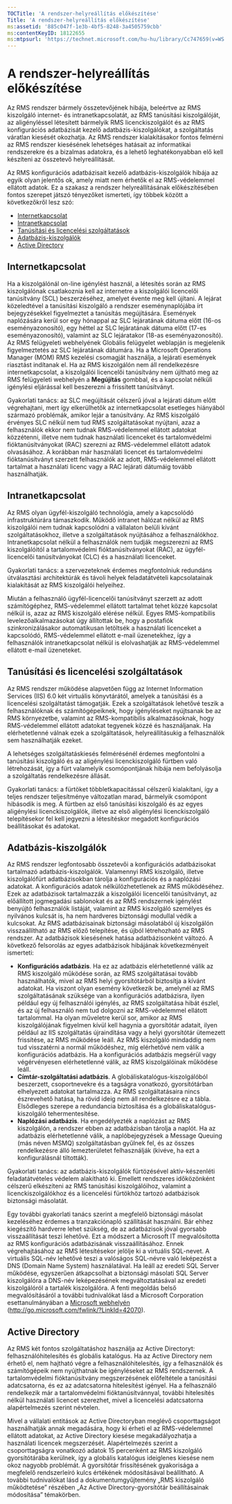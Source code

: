 ```yaml
---
TOCTitle: 'A rendszer-helyreállítás előkészítése'
Title: 'A rendszer-helyreállítás előkészítése'
ms:assetid: '885c047f-1e3b-4bf5-8248-3a4505759cbb'
ms:contentKeyID: 18122655
ms:mtpsurl: 'https://technet.microsoft.com/hu-hu/library/Cc747659(v=WS.10)'
---
```


A rendszer-helyreállítás előkészítése
=====================================

Az RMS rendszer bármely összetevőjének hibája, beleértve az RMS kiszolgáló internet- és intranetkapcsolatát, az RMS tanúsítási kiszolgálóját, az aligényléssel létesített bármelyik RMS licenckiszolgálót és az RMS konfigurációs adatbázisát kezelő adatbázis-kiszolgálókat, a szolgáltatás váratlan kiesését okozhatja. Az RMS rendszer kialakításakor fontos felmérni az RMS rendszer kiesésének lehetséges hatásait az informatikai rendszerekre és a bizalmas adatokra, és a lehető leghatékonyabban elő kell készíteni az összetevő helyreállítását.

Az RMS konfigurációs adatbázisait kezelő adatbázis-kiszolgálók hibája az egyik olyan jelentős ok, amely miatt nem érhetők el az RMS-védelemmel ellátott adatok. Ez a szakasz a rendszer helyreállításának előkészítésében fontos szerepet játszó tényezőket ismerteti, így többek között a következőkről lesz szó:

-   [Internetkapcsolat](#bkmk_1)
-   [Intranetkapcsolat](#bkmk_2)
-   [Tanúsítási és licencelési szolgáltatások](#bkmk_3)
-   [Adatbázis-kiszolgálók](#bkmk_4)
-   [Active Directory](#bkmk_5)

<span id="BKMK_1"></span>
Internetkapcsolat
-----------------

Ha a kiszolgálónál on-line igénylést használ, a létesítés során az RMS kiszolgálónak csatlakoznia kell az internetre a kiszolgálói licencelői tanúsítvány (SCL) beszerzéséhez, amelyet évente meg kell újítani. A lejárat közeledtével a tanúsítási kiszolgáló a rendszer eseménynaplójába írt bejegyzésekkel figyelmeztet a tanúsítás megújítására. Események naplózására kerül sor egy hónappal az SLC lejáratának dátuma előtt (16-os eseményazonosító), egy héttel az SLC lejáratának dátuma előtt (17-es eseményazonosító), valamint az SLC lejáratakor (18-as eseményazonosító). Az RMS felügyeleti webhelyének Globális felügyelet weblapján is megjelenik figyelmeztetés az SLC lejáratának dátumára. Ha a Microsoft Operations Manager (MOM) RMS kezelési csomagját használja, a lejárati események riasztást indítanak el. Ha az RMS kiszolgálón nem áll rendelkezésre internetkapcsolat, a kiszolgálói licencelői tanúsítvány nem újítható meg az RMS felügyeleti webhelyén a **Megújítás** gombbal, és a kapcsolat nélküli igénylési eljárással kell beszerezni a frissített tanúsítványt.

Gyakorlati tanács: az SLC megújítását célszerű jóval a lejárati dátum előtt végrehajtani, mert így elkerülhetők az internetkapcsolat esetleges hiányából származó problémák, amikor lejár a tanúsítvány. Az RMS kiszolgáló érvényes SLC nélkül nem tud RMS szolgáltatásokat nyújtani, azaz a felhasználók ekkor nem tudnak RMS-védelemmel ellátott adatokat közzétenni, illetve nem tudnak használati licenceket és tartalomvédelmi fióktanúsítványokat (RAC) szerezni az RMS-védelemmel ellátott adatok olvasásához. A korábban már használati licencet és tartalomvédelmi fióktanúsítványt szerzett felhasználók az adott, RMS-védelemmel ellátott tartalmat a használati licenc vagy a RAC lejárati dátumáig tovább használhatják.

<span id="BKMK_2"></span>
Intranetkapcsolat
-----------------

Az RMS olyan ügyfél-kiszolgáló technológia, amely a kapcsolódó infrastruktúrára támaszkodik. Működő intranet hálózat nélkül az RMS kiszolgálói nem tudnak kapcsolódni a vállalaton belüli kívánt szolgáltatásokhoz, illetve a szolgáltatások nyújtásához a felhasználókhoz. Intranetkapcsolat nélkül a felhasználók nem tudják megszerezni az RMS kiszolgálóitól a tartalomvédelmi fióktanúsítványokat (RAC), az ügyfél-licencelői tanúsítványokat (CLC) és a használati licenceket.

Gyakorlati tanács: a szervezeteknek érdemes megfontolniuk redundáns útválasztási architektúrák és távoli helyek feladatátvételi kapcsolatainak kialakítását az RMS kiszolgálói helyeihez.

Miután a felhasználó ügyfél-licencelői tanúsítványt szerzett az adott számítógéphez, RMS-védelemmel ellátott tartalmat tehet közzé kapcsolat nélkül is, azaz az RMS kiszolgáló elérése nélkül. Egyes RMS-kompatibilis levelezőalkalmazásokat úgy állítottak be, hogy a postafiók szinkronizálásakor automatikusan letöltsék a használati licenceket a kapcsolódó, RMS-védelemmel ellátott e-mail üzenetekhez, így a felhasználók intranetkapcsolat nélkül is elolvashatják az RMS-védelemmel ellátott e-mail üzeneteket.

<span id="BKMK_3"></span>
Tanúsítási és licencelési szolgáltatások
----------------------------------------

Az RMS rendszer működése alapvetően függ az Internet Information Services (IIS) 6.0 két virtuális könyvtárától, amelyek a tanúsítási és a licencelési szolgáltatást támogatják. Ezek a szolgáltatások lehetővé teszik a felhasználóknak és számítógépeiknek, hogy igényléseket nyújtsanak be az RMS környezetbe, valamint az RMS-kompatibilis alkalmazásoknak, hogy RMS-védelemmel ellátott adatokat tegyenek közzé és használjanak. Ha elérhetetlenné válnak ezek a szolgáltatások, helyreállításukig a felhasználók sem használhatják ezeket.

A lehetséges szolgáltatáskiesés felmérésénél érdemes megfontolni a tanúsítási kiszolgáló és az aligénylési licenckiszolgáló fürtben való létrehozását, így a fürt valamelyik csomópontjának hibája nem befolyásolja a szolgáltatás rendelkezésre állását.

Gyakorlati tanács: a fürtöket többletkapacitással célszerű kialakítani, így a teljes rendszer teljesítménye változatlan marad, bármelyik csomópont hibásodik is meg. A fürtben az első tanúsítási kiszolgáló és az egyes aligénylési licenckiszolgálók, illetve az első aligénylési licenckiszolgáló telepítésekor fel kell jegyezni a létesítéskor megadott konfigurációs beállításokat és adatokat.

<span id="BKMK_4"></span>
Adatbázis-kiszolgálók
---------------------

Az RMS rendszer legfontosabb összetevői a konfigurációs adatbázisokat tartalmazó adatbázis-kiszolgálók. Valamennyi RMS kiszolgáló, illetve kiszolgálófürt adatbázisokban tárolja a konfigurációs és a naplózási adatokat. A konfigurációs adatok nélkülözhetetlenek az RMS működéséhez. Ezek az adatbázisok tartalmazzák a kiszolgálói licencelői tanúsítványt, az előállított jogmegadási sablonokat és az RMS rendszernek igénylést benyújtó felhasználók listáját, valamint az RMS kiszolgáló személyes és nyilvános kulcsát is, ha nem hardveres biztonsági modullal védik a kulcsokat. Az RMS adatbázisainak biztonsági másolatából új kiszolgálón visszaállítható az RMS előző telepítése, és újból létrehozható az RMS rendszer. Az adatbázisok kiesésének hatása adatbázisonként változó. A következő felsorolás az egyes adatbázisok hibájának következményeit ismerteti:

-   **Konfigurációs adatbázis**. Ha ez az adatbázis elérhetetlenné válik az RMS kiszolgáló működése során, az RMS szolgáltatásai tovább használhatók, mivel az RMS helyi gyorsítótárból biztosítja a kívánt adatokat. Ha viszont olyan esemény következik be, amelynél az RMS szolgáltatásának szüksége van a konfigurációs adatbázisra, ilyen például egy új felhasználói igénylés, az RMS szolgáltatása hibát észlel, és az új felhasználó nem tud dolgozni az RMS-védelemmel ellátott tartalommal. Ha olyan műveletre kerül sor, amikor az RMS kiszolgálójának figyelmen kívül kell hagynia a gyorsítótár adatait, ilyen például az IIS szolgáltatás újraindítása vagy a helyi gyorsítótár ütemezett frissítése, az RMS működése leáll. Az RMS kiszolgáló mindaddig nem tud visszatérni a normál működéshez, míg elérhetővé nem válik a konfigurációs adatbázis.
    Ha a konfigurációs adatbázis megsérül vagy végérvényesen elérhetetlenné válik, az RMS kiszolgálóinak működése leáll.
-   **Címtár-szolgáltatási adatbázis**. A globáliskatalógus-kiszolgálóból beszerzett, csoportnevekre és a tagságra vonatkozó, gyorsítótárban elhelyezett adatokat tartalmazza. Az RMS szolgáltatásaira nincs észrevehető hatása, ha rövid ideig nem áll rendelkezésre ez a tábla. Elsődleges szerepe a redundancia biztosítása és a globáliskatalógus-kiszolgáló tehermentesítése.
-   **Naplózási adatbázis**. Ha engedélyezték a naplózást az RMS kiszolgálón, a rendszer ebben az adatbázisban tárolja a naplót. Ha az adatbázis elérhetetlenné válik, a naplóbejegyzések a Message Queuing (más néven MSMQ) szolgáltatásban gyűlnek fel, és az összes rendelkezésre álló lemezterületet felhasználják (kivéve, ha ezt a konfigurálásnál tiltották).

Gyakorlati tanács: az adatbázis-kiszolgálók fürtözésével aktív-készenléti feladatátvételes védelem alakítható ki. Emellett rendszeres időközönként célszerű elkészíteni az RMS tanúsítási kiszolgálóihoz, valamint a licenckiszolgálókhoz és a licencelési fürtökhöz tartozó adatbázisok biztonsági másolatát.

Egy további gyakorlati tanács szerint a megfelelő biztonsági másolat kezeléséhez érdemes a tranzakciónapló szállítását használni. Bár ehhez kiegészítő hardverre lehet szükség, de az adatbázisok jóval gyorsabb visszaállítását teszi lehetővé. Ezt a módszert a Microsoft IT megvalósította az RMS konfigurációs adatbázisának visszaállításához. Ennek végrehajtásához az RMS létesítésekor jelölje ki a virtuális SQL-nevet. A virtuális SQL-név lehetővé teszi a valóságos SQL-névre való leképezést a DNS (Domain Name System) használatával. Ha leáll az eredeti SQL Server működése, egyszerűen átkapcsolhat a biztonsági másolati SQL Server kiszolgálóra a DNS-név leképezésének megváltoztatásával az eredeti kiszolgálóról a tartalék kiszolgálóra. A fenti megoldás belső megvalósításáról a további tudnivalókat lásd a Microsoft Corporation esettanulmányában a [Microsoft webhelyén](http://go.microsoft.com/fwlink/?linkid=42070) (http://go.microsoft.com/fwlink/?LinkId=42070).

<span id="BKMK_5"></span>
Active Directory
----------------

Az RMS két fontos szolgáltatáshoz használja az Active Directoryt: felhasználóhitelesítés és globális katalógus. Ha az Active Directory nem érhető el, nem hajtható végre a felhasználóhitelesítés, így a felhasználók és számítógépeik nem nyújthatnak be igényléseket az RMS rendszernek. A tartalomvédelmi fióktanúsítvány megszerzésének előfeltétele a tanúsítási adatcsatorna, és ez az adatcsatorna hitelesítést igényel. Ha a felhasználó rendelkezik már a tartalomvédelmi fióktanúsítvánnyal, további hitelesítés nélkül használati licencet szerezhet, mivel a licencelési adatcsatorna alapértelmezés szerint névtelen.

Mivel a vállalati entitások az Active Directoryban meglévő csoporttagságot használhatják annak megadására, hogy ki érheti el az RMS-védelemmel ellátott adatokat, az Active Directory kiesése megakadályozhatja a használati licencek megszerzését. Alapértelmezés szerint a csoporttagságra vonatkozó adatok 15 percenként az RMS kiszolgáló gyorsítótárába kerülnek, így a globális katalógus ideiglenes kiesése nem okoz nagyobb problémát. A gyorsítótár frissítésének gyakorisága a megfelelő rendszerleíró kulcs értékének módosításával beállítható. A további tudnivalókat lásd a dokumentumgyűjtemény „RMS kiszolgáló működtetése” részében „Az Active Directory-gyorsítótár beállításainak módosítása” témakörben.
